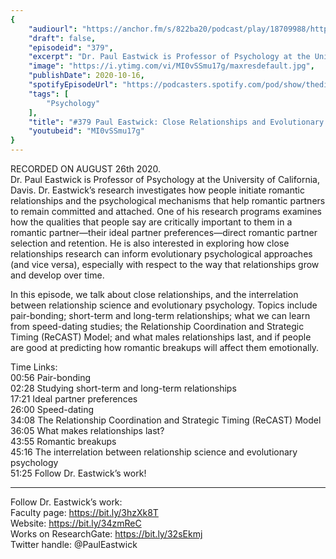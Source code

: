 ```yaml
---
{
	"audiourl": "https://anchor.fm/s/822ba20/podcast/play/18709988/https%3A%2F%2Fd3ctxlq1ktw2nl.cloudfront.net%2Fstaging%2F2020-7-28%2F7f80e0cc-1b4b-7591-2207-8bed03f85150.m4a",
	"draft": false,
	"episodeid": "379",
	"excerpt": "Dr. Paul Eastwick is Professor of Psychology at the University of California, Davis. Dr. Eastwick’s research investigates how people initiate romantic relationships and the psychological mechanisms that help romantic partners to remain committed and attached. One of his research programs examines how the qualities that people say are critically important to them in a romantic partner—their ideal partner preferences—direct romantic partner selection and retention. He is also interested in exploring how close relationships research can inform evolutionary psychological approaches (and vice versa), especially with respect to the way that relationships grow and develop over time.",
	"image": "https://i.ytimg.com/vi/MI0vSSmu17g/maxresdefault.jpg",
	"publishDate": 2020-10-16,
	"spotifyEpisodeUrl": "https://podcasters.spotify.com/pod/show/thedissenter/episodes/379-Paul-Eastwick-Close-Relationships-and-Evolutionary-Psychology-eipg14",
	"tags": [
		"Psychology"
	],
	"title": "#379 Paul Eastwick: Close Relationships and Evolutionary Psychology",
	"youtubeid": "MI0vSSmu17g"
}
---
```

RECORDED ON AUGUST 26th 2020.  
Dr. Paul Eastwick is Professor of Psychology at the University of California, Davis. Dr. Eastwick’s research investigates how people initiate romantic relationships and the psychological mechanisms that help romantic partners to remain committed and attached. One of his research programs examines how the qualities that people say are critically important to them in a romantic partner—their ideal partner preferences—direct romantic partner selection and retention. He is also interested in exploring how close relationships research can inform evolutionary psychological approaches (and vice versa), especially with respect to the way that relationships grow and develop over time.

In this episode, we talk about close relationships, and the interrelation between relationship science and evolutionary psychology. Topics include pair-bonding; short-term and long-term relationships; what we can learn from speed-dating studies; the Relationship Coordination and Strategic Timing (ReCAST) Model; and what males relationships last, and if people are good at predicting how romantic breakups will affect them emotionally.

Time Links:  
<time>00:56</time> Pair-bonding  
<time>02:28</time> Studying short-term and long-term relationships  
<time>17:21</time> Ideal partner preferences  
<time>26:00</time> Speed-dating  
<time>34:08</time> The Relationship Coordination and Strategic Timing (ReCAST) Model  
<time>36:05</time> What makes relationships last?  
<time>43:55</time> Romantic breakups  
<time>45:16</time> The interrelation between relationship science and evolutionary psychology  
<time>51:25</time> Follow Dr. Eastwick’s work!

---

Follow Dr. Eastwick’s work:  
Faculty page: https://bit.ly/3hzXk8T  
Website: https://bit.ly/34zmReC  
Works on ResearchGate: https://bit.ly/32sEkmj  
Twitter handle: @PaulEastwick
